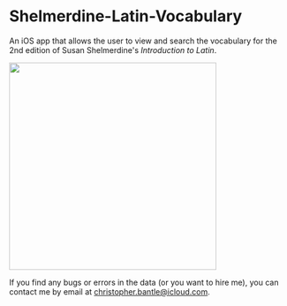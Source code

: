 # Shelmerdine-Latin-Vocabulary

An iOS app that allows the user to view and search the vocabulary for the 2nd edition of Susan Shelmerdine's *Introduction to Latin*.

<img src="https://github.com/christopherbantle/Shelmerdine-Latin-Vocabulary/blob/master/demo.gif" height="375" height="559">

If you find any bugs or errors in the data (or you want to hire me), you can contact me by email at <christopher.bantle@icloud.com>.
